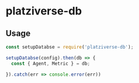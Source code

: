 # platziverse-db

## Usage

```js
const setupDatabse = require('platziverse-db');

setupDatabse(config).then(db => {
  const { Agent, Metric } = db;

}).catch(err => console.error(err))

```